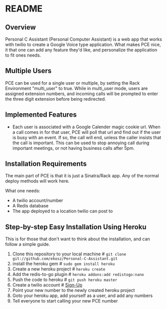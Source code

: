 README
======

Overview
--------

Personal C Assistant (Personal Computer Assistant) is a web app that works
with twilio to create a Google Voice type application.  What makes PCE nice, it
that one can add any feature they'd like, and personalize the application to
fit ones needs.

Multiple Users
--------------

PCE can be used for a single user or multiple, by setting the Rack Environment
"multi\_user" to true.  While in multi\_user mode, users are assigned extension
numbers, and incoming calls will be prompted to enter the three digit extension
before being redirected.

Implemented Features
--------------------

* Each user is associated with a Google Calender magic cookie url.  When a call
  comes in for that user, PCE will poll that url and find out if the user is
  busy with an event.  If so, the call will end, unless the caller insists
  that the call is important.  This can be used to stop annoying call during
  important meetings, or not having business calls after 5pm.

Installation Requirements
------------------------

The main part of PCE is that it is just a Sinatra/Rack app.  Any of the normal
deploy methods will work here.

What one needs:

* A twilio account/number
* A Redis database
* The app deployed to a location twilio can post to

Step-by-step Easy Installation Using Heroku
-------------------------------------------

This is for those that don't want to think about the installation, and can
follow a simple guide.

1. Clone this repository to your local machine # `git clone git://github.com/ekosz/Personal-C-Assistant.git`
2. install the heroku gem # `sudo gem install heroku`
3. Create a new heroku project # `heroku create`
4. Add the redis-to-go plugin # `heroku addons:add redistogo:nano`
5. Push the code to heroku # `git push heroku master`
6. Create a twilio account # [Sign-Up](https://www.twilio.com/try-twilio)
7. Point your new number to the newly created heroku project
8. Goto your heroku app, add yourself as a user, and add any numbers
9. Tell everyone to start calling your new PCE number

